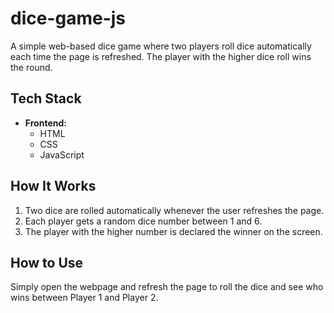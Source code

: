# dice-game-js

A simple web-based dice game where two players roll dice automatically each time the page is refreshed. The player with the higher dice roll wins the round.

## Tech Stack

- **Frontend:**
  - HTML
  - CSS
  - JavaScript

## How It Works

1. Two dice are rolled automatically whenever the user refreshes the page.
2. Each player gets a random dice number between 1 and 6.
3. The player with the higher number is declared the winner on the screen.

## How to Use

Simply open the webpage and refresh the page to roll the dice and see who wins between Player 1 and Player 2.
